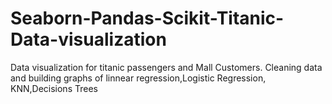 # Seaborn-Pandas-Scikit-Titanic-Data-visualization
Data visualization for titanic passengers and Mall Customers. Cleaning data and building graphs of linnear regression,Logistic Regression, KNN,Decisions Trees
